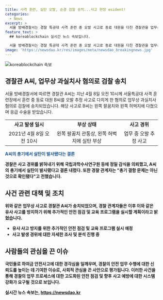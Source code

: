 ```yaml
---
title: 사격 훈련, 실탄 오발, 순경 검찰 송치...사고 현장 esident!
categories:
  - News
excerpt: >
  서울 방배경찰서는 경찰 특공대 사격 훈련 중 오발 사고로 동료 대원을 다친 경찰관을 업무상과실치사 혐의로 검찰에 송치했다. 사고 경위를 규명하기 위해 과학수사를 의뢰한 결과, A씨의 총기에서 실탄이 발사됐으며, 총기 결함 문제는 없는 것으로 확인됐다. B씨는 관통상과 응급 수술을 받았으며, A씨는 불구속 송치됐다. (150자)
feature_text: >
  ## koreablockchain 실시간 뉴스 속보입니다.

  서울 방배경찰서는 경찰 특공대 사격 훈련 중 오발 사고로 동료 대원을 다친 경찰관을 업무상과실치사 혐의로 검찰에 송치했다. 사고 경위를 규명하기 위해 과학수사를 의뢰한 결과, A씨의 총기에서 실탄이 발사됐으며, 총기 결함 문제는 없는 것으로 확인됐다. B씨는 관통상과 응급 수술을 받았으며, A씨는 불구속 송치됐다. (150자)
image: 'https://newsdao.kr/res/images/meta/newsdao_breakingnews.jpg'
---
```


<p><img src="https://newsdao.kr/res/images/meta/newsdao_breakingnews.jpg" alt="koreablockchain 속보" /></p>

<h2 data-ke-size="size26">경찰관 A씨, 업무상 과실치사 혐의로 검찰 송치</h2>

<p data-ke-size="size16">서울 방배경찰서에 따르면 경찰관 A씨는 지난 4월 8일 오전 10시께 서울특공대 사격 훈련장에서 훈련 중 동료 대원 B씨를 오발 추정 사고로 다치게 한 혐의로 업무상 과실치사 혐의로 검찰에 송치되었습니다. 해당 사고로 B씨는 왼쪽 팔꿈치와 왼쪽 허벅지에 다쳤으며 응급 수술을 받았습니다.</p>

<table>
    <tr>
        <td style="text-align: center; height: 17px;"><b>사고 발생 일시</b></td>
        <td style="text-align: center; height: 17px;"><b>부상 상태</b></td>
        <td style="text-align: center; height: 17px;"><b>사고 경위</b></td>
    </tr>
    <tr>
        <td style="text-align: center; height: 17px;">2021년 4월 8일 오전 10시</td>
        <td style="text-align: center; height: 17px;">왼쪽 팔꿈치 관통상, 왼쪽 허벅지에 실탄 부상</td>
        <td style="text-align: center; height: 17px;">업무 중 오발 추정 사고</td>
    </tr>
</table>

<p><b><span style="color: #1a5490;">A씨의 총기에서 실탄이 발사됐다는 결론</span><b></p>

<p data-ke-size="size16">경찰은 사고 경위를 밝혀내기 위해 국립과학수사연구원 등에 정밀 감식을 의뢰했고, A씨의 총기에서 실탄이 발사됐다고 결론 내렸다. 또한 경찰 관계자는 "총기 결함 문제는 아닌 것으로 확인됐다"고 전했습니다.</p>

<h2 data-ke-size="size26">사건 관련 대책 및 조치</h2>

<p data-ke-size="size16">위와 같은 업무상 사고로 경찰관 A씨가 송치되었으며, 경찰 관계자들은 이후 이와 같은 유사 사고를 방지하기 위해 추가적인 안전 점검 및 교육 프로그램을 실시할 계획이라고 밝혔습니다.</p>

<ul>
    <li>유사 사고 방지를 위한 추가적인 안전 점검 및 교육 프로그램 실시 예정</li>
    <li>사고 발생 경위에 대한 자세한 조사 및 분석 진행 중</li>
</ul>

<h2 data-ke-size="size26">사람들의 관심을 끈 이슈</h2>

<p data-ke-size="size16">국민들로 하여금 안전사고에 대한 경각심을 일깨우며, 경찰의 안전 업무 수행에 대한 신뢰도를 높이는 데 기여한 이슈로, 사회적 관심을 끈 사안으로 평가됩니다. 이러한 사건을 통해 경찰의 업무 프로세스에 대한 고도화된 안전 점검 및 향후 사고 예방에 대한 시스템 강화가 요구될 것으로 보입니다.</p>
실시간 뉴스 속보는, <a href="https://newsdao.kr" rel="dofollow">https://newsdao.kr</a>


